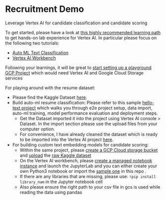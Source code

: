 # Recruitment Demo
Leverage Vertex AI for candidate classification and candidate scoring


To get started, please have a look at [this highly recommended learning path](https://cloud.google.com/training/machinelearning-ai) to get hands-on lab experience for Vertex AI. In particular please focus on the following two tutorials: 
- [Auto ML Text Classification](https://cloud.google.com/vertex-ai/docs/tutorials/text-classification-automl)
- [Vertex AI Workbench](https://cloud.google.com/vertex-ai-workbench) 


Following your learnings, it will be great to [start setting up a playground GCP Project](https://cloud.google.com/vertex-ai/docs/start/cloud-environment) which would need Vertex AI and Google Cloud Storage services 


For playing around with the resume dataset:
- Please find the Kaggle Dataset [here](https://www.kaggle.com/datasets/snehaanbhawal/resume-dataset).
- Build  auto-ml resume classification: Please refer to this sample [hello-text project](https://cloud.google.com/vertex-ai/docs/tutorials/text-classification-automl) which walks you through e2e project setup, data import, auto-ml training, model performance evaluation and deployment steps.
  - Get the Dataset imported it into the project using Vertex AI console > Dataset. In the import section please use the upload files from your computer option.
  - For convenience, I have already cleaned the dataset which is ready to be imported into the Vertex AI project [here](https://github.com/agarwal22megha/recruitment_demo/blob/main/clean_kaggle_resume_dataset.csv).
- For building custom text embedding models for candidate scoring:
  - Within the same project, please [create a GCP Cloud storage bucket](https://cloud.google.com/storage/docs/creating-buckets) and [upload](https://cloud.google.com/storage/docs/uploading-objects) the [raw Kaggle dataset](https://www.kaggle.com/datasets/snehaanbhawal/resume-dataset)
  - On the  Vertex AI workbench, please [create a managed notebook instance](https://cloud.google.com/vertex-ai/docs/workbench/managed/create-managed-notebooks-instance-console-quickstart) and launch the JupyterLab and you can either create your own Python3 notebook or import the [sample one](https://github.com/agarwal22megha/recruitment_demo/blob/main/candidate_scoring.ipynb) in this repo .
  - If there are any libraries that are missing, please use: `!pip install library_nam` in the Jupyter notebook cell
  - Also please ensure the right path to your csv file in gcs is used while reading the data using pandas 

